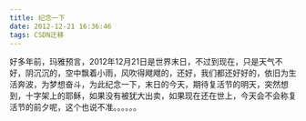 ```yaml
---
title: 纪念一下
date: 2012-12-21 16:36:46
tags: CSDN迁移
---
```

   好多年前，玛雅预言，2012年12月21日是世界末日，不过到现在，只是天气不好，阴沉沉的，空中飘着小雨，风吹得飕飕的，还好，我们都还好好的，依旧为生活奔波，为梦想奋斗，为此纪念一下，末日的今天，期待复活节的明天，突然想到，十字架上的耶稣，如果没有被犹大出卖，如果现在还在世上，今天会不会称复活节的前夕呢，这个也说不准。。。。。。  
   
 